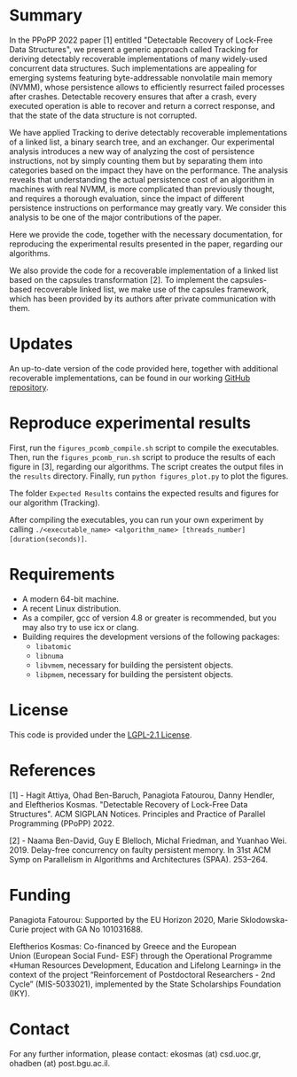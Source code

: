 
# Summary

In the PPoPP 2022 paper [1] entitled "Detectable Recovery of Lock-Free Data Structures", we present a generic approach called Tracking for deriving detectably recoverable implementations of many widely-used concurrent data structures. Such implementations are appealing for emerging systems featuring byte-addressable nonvolatile main memory (NVMM), whose persistence allows to efficiently resurrect failed processes after crashes. Detectable recovery ensures that after a crash, every executed operation is able to recover and return a correct response, and that the state of the data structure is not corrupted.

We have applied Tracking to derive detectably recoverable implementations of a linked list, a binary search tree, and an exchanger. Our experimental analysis introduces a new way of analyzing the cost of persistence instructions, not by simply counting them but by separating them into categories based on the impact they have on the performance. The analysis reveals that understanding the actual persistence cost of an algorithm in machines with real NVMM, is more complicated than previously thought, and requires a thorough evaluation, since the impact of different persistence instructions on performance may greatly vary. We consider this analysis to be one of the major contributions of the paper.

Here we provide the code, together with the necessary documentation, for reproducing the experimental results presented in the paper, regarding our algorithms. 

We also provide the code for a recoverable implementation of a linked list based on the capsules transformation [2]. To implement the capsules-based recoverable linked list, we make use of the capsules framework, which has been provided by its authors after private communication with them.

# Updates

An up-to-date version of the code provided here, together with additional recoverable implementations, can be found in our working [GitHub repository](https://github.com/ConcurrentDistributedLab/Tracking).

# Reproduce experimental results

First, run the `figures_pcomb_compile.sh` script to compile the executables. Then, run the `figures_pcomb_run.sh` script to produce the results of each figure in [3], regarding our algorithms. The script creates the output files in the `results` directory. Finally, run `python figures_plot.py` to plot the figures.


The folder `Expected Results` contains the expected results and figures for our algorithm (Tracking).

After compiling the executables, you can run your own experiment by calling `./<executable_name> <algorithm_name> [threads_number] [duration(seconds)]`.

# Requirements

- A modern 64-bit machine.
- A recent Linux distribution.
- As a compiler, gcc of version 4.8 or greater is recommended, but you may also try to use icx or clang.
- Building requires the development versions of the following packages:
    - `libatomic`
    - `libnuma`
    - `libvmem`, necessary for building the persistent objects.
    - `libpmem`, necessary for building the persistent objects.

# License

This code is provided under the [LGPL-2.1 License](https://github.com/ConcurrentDistributedLab/Tracking/blob/main/LICENSE).

# References

[1] - Hagit Attiya, Ohad Ben-Baruch, Panagiota Fatourou, Danny Hendler, and Eleftherios Kosmas. "Detectable Recovery of Lock-Free Data Structures". ACM SIGPLAN Notices. Principles and Practice of Parallel Programming (PPoPP) 2022.

[2] - Naama Ben-David, Guy E Blelloch, Michal Friedman, and Yuanhao Wei. 2019. Delay-free concurrency on faulty persistent memory. In 31st ACM Symp on Parallelism in Algorithms and Architectures (SPAA). 253–264.

# Funding

Panagiota Fatourou: Supported by the EU Horizon 2020, Marie Sklodowska-Curie project with GA No 101031688.

Eleftherios Kosmas: Co-financed by Greece and the European Union (European Social Fund- ESF) through the Operational Programme «Human Resources Development, Education and Lifelong Learning» in the context of the project “Reinforcement of Postdoctoral Researchers - 2nd Cycle” (MIS-5033021), implemented by the State Scholarships Foundation (IKY).

# Contact

For any further information, please contact: ekosmas (at) csd.uoc.gr, ohadben (at) post.bgu.ac.il.